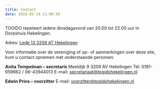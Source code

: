 ```yaml
---
title: Contact
date: 2019-03-14 21:09:56
---
```


TOGIDO repeteert iedere dinsdagavond van 20.00 tot 22.00 uur in Dorpshuis Hekelingen.

Adres: 
[Lede 13
3209 AT Hekelingen](https://g.co/maps/38haq)

Voor informatie over de vereniging of op- of aanmerkingen over deze site, kunt u contact opnemen met onderstaande personen:

**Anita Tempelman – secretaris**
Meeldijk 9
3209 AV Hekelingen
Tel: 0181-659662 / 06-43944013
E-mail: [secretariaat@togidohekelingen.nl](email:secretariaat@togidohekelingen.nl) 

**Edwin Prins – voorzitter**
E-mail: [voorzitter@togidohekelingen.nl](email:voorzitter@togidohekelingen.nl)
